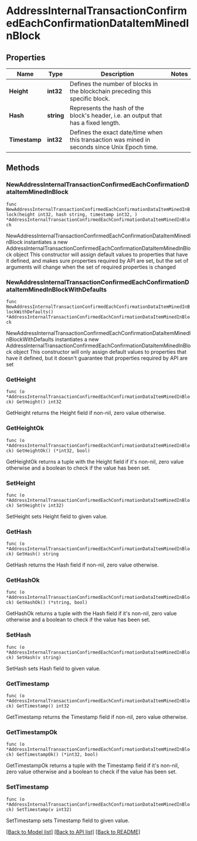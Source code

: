 # AddressInternalTransactionConfirmedEachConfirmationDataItemMinedInBlock

## Properties

Name | Type | Description | Notes
------------ | ------------- | ------------- | -------------
**Height** | **int32** | Defines the number of blocks in the blockchain preceding this specific block. | 
**Hash** | **string** | Represents the hash of the block&#39;s header, i.e. an output that has a fixed length. | 
**Timestamp** | **int32** | Defines the exact date/time when this transaction was mined in seconds since Unix Epoch time. | 

## Methods

### NewAddressInternalTransactionConfirmedEachConfirmationDataItemMinedInBlock

`func NewAddressInternalTransactionConfirmedEachConfirmationDataItemMinedInBlock(height int32, hash string, timestamp int32, ) *AddressInternalTransactionConfirmedEachConfirmationDataItemMinedInBlock`

NewAddressInternalTransactionConfirmedEachConfirmationDataItemMinedInBlock instantiates a new AddressInternalTransactionConfirmedEachConfirmationDataItemMinedInBlock object
This constructor will assign default values to properties that have it defined,
and makes sure properties required by API are set, but the set of arguments
will change when the set of required properties is changed

### NewAddressInternalTransactionConfirmedEachConfirmationDataItemMinedInBlockWithDefaults

`func NewAddressInternalTransactionConfirmedEachConfirmationDataItemMinedInBlockWithDefaults() *AddressInternalTransactionConfirmedEachConfirmationDataItemMinedInBlock`

NewAddressInternalTransactionConfirmedEachConfirmationDataItemMinedInBlockWithDefaults instantiates a new AddressInternalTransactionConfirmedEachConfirmationDataItemMinedInBlock object
This constructor will only assign default values to properties that have it defined,
but it doesn't guarantee that properties required by API are set

### GetHeight

`func (o *AddressInternalTransactionConfirmedEachConfirmationDataItemMinedInBlock) GetHeight() int32`

GetHeight returns the Height field if non-nil, zero value otherwise.

### GetHeightOk

`func (o *AddressInternalTransactionConfirmedEachConfirmationDataItemMinedInBlock) GetHeightOk() (*int32, bool)`

GetHeightOk returns a tuple with the Height field if it's non-nil, zero value otherwise
and a boolean to check if the value has been set.

### SetHeight

`func (o *AddressInternalTransactionConfirmedEachConfirmationDataItemMinedInBlock) SetHeight(v int32)`

SetHeight sets Height field to given value.


### GetHash

`func (o *AddressInternalTransactionConfirmedEachConfirmationDataItemMinedInBlock) GetHash() string`

GetHash returns the Hash field if non-nil, zero value otherwise.

### GetHashOk

`func (o *AddressInternalTransactionConfirmedEachConfirmationDataItemMinedInBlock) GetHashOk() (*string, bool)`

GetHashOk returns a tuple with the Hash field if it's non-nil, zero value otherwise
and a boolean to check if the value has been set.

### SetHash

`func (o *AddressInternalTransactionConfirmedEachConfirmationDataItemMinedInBlock) SetHash(v string)`

SetHash sets Hash field to given value.


### GetTimestamp

`func (o *AddressInternalTransactionConfirmedEachConfirmationDataItemMinedInBlock) GetTimestamp() int32`

GetTimestamp returns the Timestamp field if non-nil, zero value otherwise.

### GetTimestampOk

`func (o *AddressInternalTransactionConfirmedEachConfirmationDataItemMinedInBlock) GetTimestampOk() (*int32, bool)`

GetTimestampOk returns a tuple with the Timestamp field if it's non-nil, zero value otherwise
and a boolean to check if the value has been set.

### SetTimestamp

`func (o *AddressInternalTransactionConfirmedEachConfirmationDataItemMinedInBlock) SetTimestamp(v int32)`

SetTimestamp sets Timestamp field to given value.



[[Back to Model list]](../README.md#documentation-for-models) [[Back to API list]](../README.md#documentation-for-api-endpoints) [[Back to README]](../README.md)


